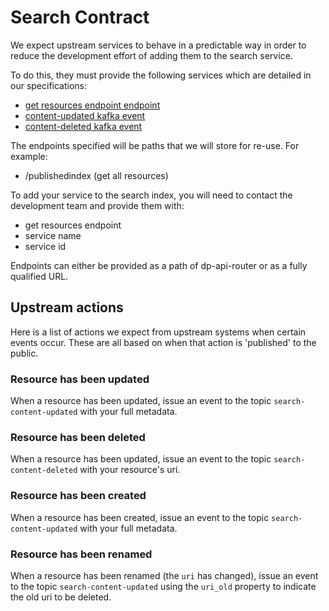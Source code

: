 # Search Contract

We expect upstream services to behave in a predictable way in order to reduce the development effort of adding them to the search service.

To do this, they must provide the following services which are detailed in our specifications:

- [get resources endpoint endpoint](https://github.com/ONSdigital/dis-search-upstream-stub/blob/develop/specification.yml)
- [content-updated kafka event](../../specification.yml)
- [content-deleted kafka event](https://github.com/ONSdigital/dp-search-data-importer/blob/develop/specification.yml)

The endpoints specified will be paths that we will store for re-use. For example:

- /publishedindex (get all resources)

To add your service to the search index, you will need to contact the development team and provide them with:

- get resources endpoint
- service name
- service id

Endpoints can either be provided as a path of dp-api-router or as a fully qualified URL.

## Upstream actions

Here is a list of actions we expect from upstream systems when certain events occur. These are all based on when that
action is 'published' to the public.

### Resource has been updated

When a resource has been updated, issue an event to the topic `search-content-updated` with your full metadata.

### Resource has been deleted

When a resource has been updated, issue an event to the topic `search-content-deleted` with your resource's uri.

### Resource has been created

When a resource has been created, issue an event to the topic `search-content-updated` with your full metadata.

### Resource has been renamed

When a resource has been renamed (the `uri` has changed), issue an event to the topic `search-content-updated` using the
`uri_old` property to indicate the old uri to be deleted.
